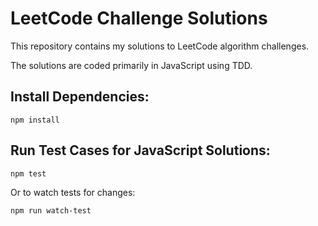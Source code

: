# LeetCode Challenge Solutions
This repository contains my solutions to LeetCode algorithm challenges.

The solutions are coded primarily in JavaScript using TDD.

## Install Dependencies:
```
npm install
```

## Run Test Cases for JavaScript Solutions:
```
npm test
```
Or to watch tests for changes:
```
npm run watch-test
```
